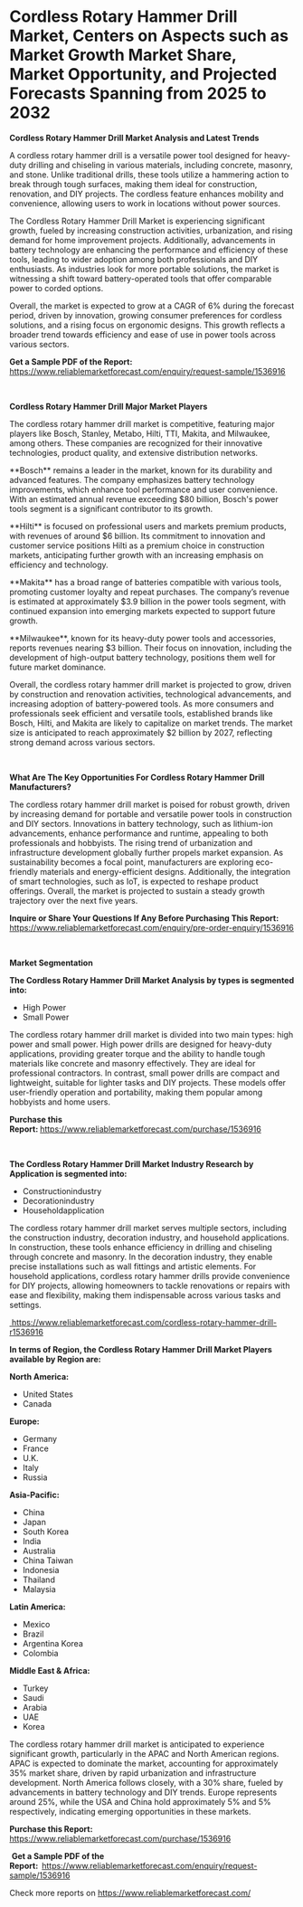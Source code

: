 <p><h1>Cordless Rotary Hammer Drill Market, Centers on Aspects such as Market Growth Market Share, Market Opportunity, and Projected Forecasts Spanning from 2025 to 2032</h1></p><p><strong>Cordless Rotary Hammer Drill Market Analysis and Latest Trends</strong></p>
<p><p>A cordless rotary hammer drill is a versatile power tool designed for heavy-duty drilling and chiseling in various materials, including concrete, masonry, and stone. Unlike traditional drills, these tools utilize a hammering action to break through tough surfaces, making them ideal for construction, renovation, and DIY projects. The cordless feature enhances mobility and convenience, allowing users to work in locations without power sources.</p><p>The Cordless Rotary Hammer Drill Market is experiencing significant growth, fueled by increasing construction activities, urbanization, and rising demand for home improvement projects. Additionally, advancements in battery technology are enhancing the performance and efficiency of these tools, leading to wider adoption among both professionals and DIY enthusiasts. As industries look for more portable solutions, the market is witnessing a shift toward battery-operated tools that offer comparable power to corded options.</p><p>Overall, the market is expected to grow at a CAGR of 6% during the forecast period, driven by innovation, growing consumer preferences for cordless solutions, and a rising focus on ergonomic designs. This growth reflects a broader trend towards efficiency and ease of use in power tools across various sectors.</p></p>
<p><strong>Get a Sample PDF of the Report:&nbsp;</strong> <a href="https://www.reliablemarketforecast.com/enquiry/request-sample/1536916?utm_campaign=2441&utm_medium=2&utm_source=Github&utm_content=ia&utm_term=22022025&utm_id=cordless-rotary-hammer-drill">https://www.reliablemarketforecast.com/enquiry/request-sample/1536916</a></p>
<p>&nbsp;</p>
<p><strong>Cordless Rotary Hammer Drill Major Market Players</strong></p>
<p><p>The cordless rotary hammer drill market is competitive, featuring major players like Bosch, Stanley, Metabo, Hilti, TTI, Makita, and Milwaukee, among others. These companies are recognized for their innovative technologies, product quality, and extensive distribution networks.</p><p>**Bosch** remains a leader in the market, known for its durability and advanced features. The company emphasizes battery technology improvements, which enhance tool performance and user convenience. With an estimated annual revenue exceeding $80 billion, Bosch's power tools segment is a significant contributor to its growth.</p><p>**Hilti** is focused on professional users and markets premium products, with revenues of around $6 billion. Its commitment to innovation and customer service positions Hilti as a premium choice in construction markets, anticipating further growth with an increasing emphasis on efficiency and technology.</p><p>**Makita** has a broad range of batteries compatible with various tools, promoting customer loyalty and repeat purchases. The company’s revenue is estimated at approximately $3.9 billion in the power tools segment, with continued expansion into emerging markets expected to support future growth.</p><p>**Milwaukee**, known for its heavy-duty power tools and accessories, reports revenues nearing $3 billion. Their focus on innovation, including the development of high-output battery technology, positions them well for future market dominance.</p><p>Overall, the cordless rotary hammer drill market is projected to grow, driven by construction and renovation activities, technological advancements, and increasing adoption of battery-powered tools. As more consumers and professionals seek efficient and versatile tools, established brands like Bosch, Hilti, and Makita are likely to capitalize on market trends. The market size is anticipated to reach approximately $2 billion by 2027, reflecting strong demand across various sectors.</p></p>
<p>&nbsp;</p>
<p><strong>What Are The Key Opportunities For Cordless Rotary Hammer Drill Manufacturers?</strong></p>
<p><p>The cordless rotary hammer drill market is poised for robust growth, driven by increasing demand for portable and versatile power tools in construction and DIY sectors. Innovations in battery technology, such as lithium-ion advancements, enhance performance and runtime, appealing to both professionals and hobbyists. The rising trend of urbanization and infrastructure development globally further propels market expansion. As sustainability becomes a focal point, manufacturers are exploring eco-friendly materials and energy-efficient designs. Additionally, the integration of smart technologies, such as IoT, is expected to reshape product offerings. Overall, the market is projected to sustain a steady growth trajectory over the next five years.</p></p>
<p><strong>Inquire or Share Your Questions If Any Before Purchasing This Report:</strong> <a href="https://www.reliablemarketforecast.com/enquiry/pre-order-enquiry/1536916?utm_campaign=2441&utm_medium=2&utm_source=Github&utm_content=ia&utm_term=22022025&utm_id=cordless-rotary-hammer-drill">https://www.reliablemarketforecast.com/enquiry/pre-order-enquiry/1536916</a></p>
<p>&nbsp;</p>
<p><strong>Market Segmentation</strong></p>
<p><strong>The Cordless Rotary Hammer Drill Market Analysis by types is segmented into:</strong></p>
<p><ul><li>High Power</li><li>Small Power</li></ul></p>
<p><p>The cordless rotary hammer drill market is divided into two main types: high power and small power. High power drills are designed for heavy-duty applications, providing greater torque and the ability to handle tough materials like concrete and masonry effectively. They are ideal for professional contractors. In contrast, small power drills are compact and lightweight, suitable for lighter tasks and DIY projects. These models offer user-friendly operation and portability, making them popular among hobbyists and home users.</p></p>
<p><strong>Purchase this Report:&nbsp;</strong><a href="https://www.reliablemarketforecast.com/purchase/1536916?utm_campaign=2441&utm_medium=2&utm_source=Github&utm_content=ia&utm_term=22022025&utm_id=cordless-rotary-hammer-drill">https://www.reliablemarketforecast.com/purchase/1536916</a></p>
<p>&nbsp;</p>
<p><strong>The Cordless Rotary Hammer Drill Market Industry Research by Application is segmented into:</strong></p>
<p><ul><li>Constructionindustry</li><li>Decorationindustry</li><li>Householdapplication</li></ul></p>
<p><p>The cordless rotary hammer drill market serves multiple sectors, including the construction industry, decoration industry, and household applications. In construction, these tools enhance efficiency in drilling and chiseling through concrete and masonry. In the decoration industry, they enable precise installations such as wall fittings and artistic elements. For household applications, cordless rotary hammer drills provide convenience for DIY projects, allowing homeowners to tackle renovations or repairs with ease and flexibility, making them indispensable across various tasks and settings.</p></p>
<p><a href="https://www.reliablemarketforecast.com/cordless-rotary-hammer-drill-r1536916?utm_campaign=2441&utm_medium=2&utm_source=Github&utm_content=ia&utm_term=22022025&utm_id=cordless-rotary-hammer-drill">&nbsp;https://www.reliablemarketforecast.com/cordless-rotary-hammer-drill-r1536916</a></p>
<p><strong>In terms of Region, the Cordless Rotary Hammer Drill Market Players available by Region are:</strong></p>
<p>
    <p> <strong> North America: </strong>
        <ul>
            <li>United States</li>
            <li>Canada</li>
        </ul>
        </p> 
    <p> <strong> Europe: </strong>
        <ul>
            <li>Germany</li>
            <li>France</li>
            <li>U.K.</li>
            <li>Italy</li>
            <li>Russia</li>
        </ul>
        </p> 
    <p> <strong> Asia-Pacific: </strong>
        <ul>
            <li>China</li>
            <li>Japan</li>
            <li>South Korea</li>
            <li>India</li>
            <li>Australia</li>
            <li>China Taiwan</li>
            <li>Indonesia</li>
            <li>Thailand</li>
            <li>Malaysia</li>
        </ul>
        </p> 
    <p> <strong> Latin America: </strong>
        <ul>
            <li>Mexico</li>
            <li>Brazil</li>
            <li>Argentina Korea</li>
            <li>Colombia</li>
        </ul>
        </p> 
    <p> <strong> Middle East & Africa: </strong>
        <ul>
            <li>Turkey</li>
            <li>Saudi</li>
            <li>Arabia</li>
            <li>UAE</li>
            <li>Korea</li>
        </ul>
    </p>
    </p>
<p><p>The cordless rotary hammer drill market is anticipated to experience significant growth, particularly in the APAC and North American regions. APAC is expected to dominate the market, accounting for approximately 35% market share, driven by rapid urbanization and infrastructure development. North America follows closely, with a 30% share, fueled by advancements in battery technology and DIY trends. Europe represents around 25%, while the USA and China hold approximately 5% and 5% respectively, indicating emerging opportunities in these markets.</p></p>
<p><strong>Purchase this Report: </strong><a href="https://www.reliablemarketforecast.com/purchase/1536916?utm_campaign=2441&utm_medium=2&utm_source=Github&utm_content=ia&utm_term=22022025&utm_id=cordless-rotary-hammer-drill">https://www.reliablemarketforecast.com/purchase/1536916</a></p>
<p>&nbsp;<strong>Get a Sample PDF of the Report:&nbsp;&nbsp;</strong><a href="https://www.reliablemarketforecast.com/enquiry/request-sample/1536916?utm_campaign=2441&utm_medium=2&utm_source=Github&utm_content=ia&utm_term=22022025&utm_id=cordless-rotary-hammer-drill">https://www.reliablemarketforecast.com/enquiry/request-sample/1536916</a></p>
<p><strong></strong></p>
<p>Check more reports on <a href="https://www.reliablemarketforecast.com/?utm_campaign=2441&utm_medium=2&utm_source=Github&utm_content=ia&utm_term=22022025&utm_id=cordless-rotary-hammer-drill">https://www.reliablemarketforecast.com/</a></p>